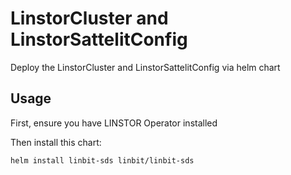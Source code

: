 # LinstorCluster and LinstorSattelitConfig

Deploy the LinstorCluster and LinstorSattelitConfig via helm chart

## Usage

First, ensure you have LINSTOR Operator installed

Then install this chart:

```
helm install linbit-sds linbit/linbit-sds
```
